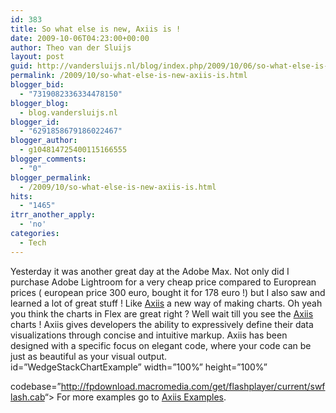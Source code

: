 ```yaml
---
id: 383
title: So what else is new, Axiis is !
date: 2009-10-06T04:23:00+00:00
author: Theo van der Sluijs
layout: post
guid: http://vandersluijs.nl/blog/index.php/2009/10/06/so-what-else-is-new-axiis-is/
permalink: /2009/10/so-what-else-is-new-axiis-is.html
blogger_bid:
  - "7319082336334478150"
blogger_blog:
  - blog.vandersluijs.nl
blogger_id:
  - "6291858679186022467"
blogger_author:
  - g104814725400115166555
blogger_comments:
  - "0"
blogger_permalink:
  - /2009/10/so-what-else-is-new-axiis-is.html
hits:
  - "1465"
itrr_another_apply:
  - 'no'
categories:
  - Tech
---
```

Yesterday it was another great day at the Adobe Max. Not only did I purchase Adobe Lightroom for a very cheap price compared to Europrean prices ( european price 300 euro, bought it for 178 euro !) but I also saw and learned a lot of great stuff ! Like <a title="Axiis : Data Visualization Framework" href="http://www.axiis.org/" target="_blank">Axiis</a> a new way of making charts. Oh yeah you think the charts in Flex are great right ? Well wait till you see the <a title="Axiis : Data Visualization Framework" href="http://www.axiis.org/" target="_blank">Axiis</a> charts ! <a name="more"></a> Axiis gives developers the ability to expressively define their data visualizations through concise and intuitive markup. Axiis has been designed with a specific focus on elegant code, where your code can be just as beautiful as your visual output.               
id=&#8221;WedgeStackChartExample&#8221; width=&#8221;100%&#8221; height=&#8221;100%&#8221;

codebase=&#8221;<http://fpdownload.macromedia.com/get/flashplayer/current/swflash.cab>&#8220;> For more examples go to <a href="http://www.axiis.org/examples.html" target="_blank">Axiis Examples</a>.